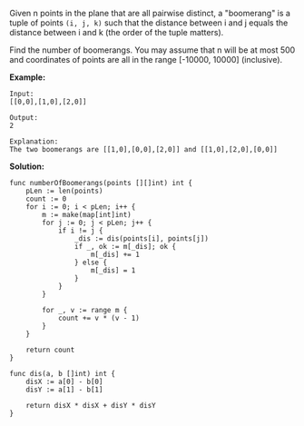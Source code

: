 Given n points in the plane that are all pairwise distinct, a "boomerang" is a tuple of points `(i, j, k)` such that the distance between i and j equals the distance between i and k (the order of the tuple matters).

Find the number of boomerangs. You may assume that n will be at most 500 and coordinates of points are all in the range [-10000, 10000] (inclusive).

**Example:**

```
Input:
[[0,0],[1,0],[2,0]]

Output:
2

Explanation:
The two boomerangs are [[1,0],[0,0],[2,0]] and [[1,0],[2,0],[0,0]]
```

**Solution:**

```golang
func numberOfBoomerangs(points [][]int) int {
    pLen := len(points)
    count := 0
    for i := 0; i < pLen; i++ {
        m := make(map[int]int)
        for j := 0; j < pLen; j++ {
            if i != j {
                _dis := dis(points[i], points[j])
                if _, ok := m[_dis]; ok {
                    m[_dis] += 1
                } else {
                    m[_dis] = 1
                }
            }
        }

        for _, v := range m {
            count += v * (v - 1)
        }
    }

    return count
}

func dis(a, b []int) int {
    disX := a[0] - b[0]
    disY := a[1] - b[1]

    return disX * disX + disY * disY
}
```
